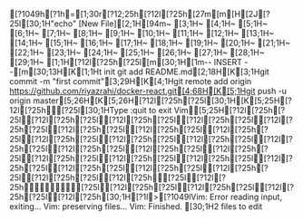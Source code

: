 [?1049h[?1h=[1;30r[?12;25h[?12l[?25h[27m[m[H[2J[?25l[30;1H"echo" [New File][2;1H[94m~                                                                                                                       [3;1H~                                                                                                                       [4;1H~                                                                                                                       [5;1H~                                                                                                                       [6;1H~                                                                                                                       [7;1H~                                                                                                                       [8;1H~                                                                                                                       [9;1H~                                                                                                                       [10;1H~                                                                                                                       [11;1H~                                                                                                                       [12;1H~                                                                                                                       [13;1H~                                                                                                                       [14;1H~                                                                                                                       [15;1H~                                                                                                                       [16;1H~                                                                                                                       [17;1H~                                                                                                                       [18;1H~                                                                                                                       [19;1H~                                                                                                                       [20;1H~                                                                                                                       [21;1H~                                                                                                                       [22;1H~                                                                                                                       [23;1H~                                                                                                                       [24;1H~                                                                                                                       [25;1H~                                                                                                                       [26;1H~                                                                                                                       [27;1H~                                                                                                                       [28;1H~                                                                                                                       [29;1H~                                                                                                                       [1;1H[?12l[?25h[?25l[m[30;1H[1m-- INSERT --[m[30;13H[K[1;1Ht init
git add README.md[2;18H[K[3;1Hgit commit -m "first commit"[3;29H[K[4;1Hgit remote add origin https://github.com/riyazrahi/docker-react.git[4;68H[K[5;1Hgit push -u origin master[5;26H[K[5;26H[?12l[?25h[?25l[30;1H[K[5;25H[?12l[?25h[?25l[30;1HType  :quit<Enter>  to exit Vim[5;25H[?12l[?25h[?25l[?12l[?25h[?25l[?12l[?25h[?25l[?12l[?25h[?25l[?12l[?25h[?25l[?12l[?25h[?25l[?12l[?25h[?25l[?12l[?25h[?25l[?12l[?25h[?25l[?12l[?25h[?25l[?12l[?25h[?25l[?12l[?25h[?25l[?12l[?25h[?25l[?12l[?25h[?25l[?12l[?25h[?25l[?12l[?25h[?25l[?12l[?25h[?25l[?12l[?25h[?25l[?12l[?25h[?25l[?12l[?25h[?25l[?12l[?25h[?25l[?12l[?25h[?25l[?12l[?25h[?25l[?12l[?25h[?25l[?12l[?25h[?25l[?12l[?25h[?25l[?12l[?25h[?25l[?12l[?25h[?25l[?12l[?25h[30;1H[?1l>[?1049lVim: Error reading input, exiting...
Vim: preserving files...
Vim: Finished.
[30;1H2 files to edit
